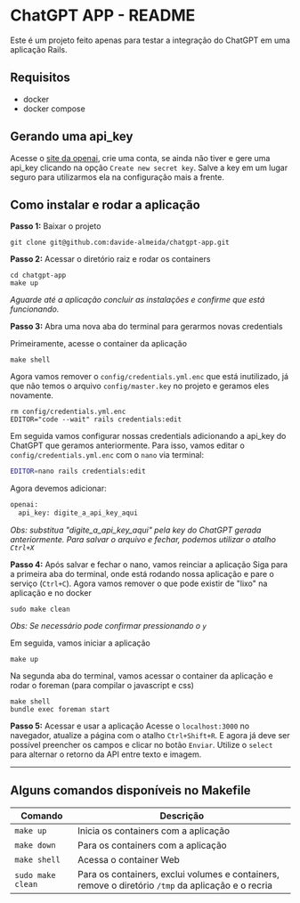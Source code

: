 # ChatGPT APP - README

Este é um projeto feito apenas para testar a integração do ChatGPT em uma aplicação Rails.

## Requisitos
- docker
- docker compose

## Gerando uma api_key
Acesse o [site da openai](https://platform.openai.com/account/api-keys), crie uma conta, se ainda não tiver e gere uma api_key clicando na opção `Create new secret key`. Salve a key em um lugar seguro para utilizarmos ela na configuração mais a frente.

## Como instalar e rodar a aplicação
**Passo 1:** Baixar o projeto
```
git clone git@github.com:davide-almeida/chatgpt-app.git
```
**Passo 2:** Acessar o diretório raiz e rodar os containers
```
cd chatgpt-app
make up
```
_Aguarde até a aplicação concluir as instalações e confirme que está funcionando._

**Passo 3:** Abra uma nova aba do terminal para gerarmos novas credentials

Primeiramente, acesse o container da aplicação
```
make shell
```

Agora vamos remover o `config/credentials.yml.enc` que está inutilizado, já que não temos o arquivo `config/master.key` no projeto e geramos eles novamente.
```
rm config/credentials.yml.enc
EDITOR="code --wait" rails credentials:edit
```

Em seguida vamos configurar nossas credentials adicionando a api_key do ChatGPT que geramos anteriormente. Para isso, vamos editar o `config/credentials.yml.enc` com o `nano` via terminal:
```bash
EDITOR=nano rails credentials:edit
```

Agora devemos adicionar:
```bash
openai:
  api_key: digite_a_api_key_aqui
```

_Obs: substitua "digite_a_api_key_aqui" pela key do ChatGPT gerada anteriormente. Para salvar o arquivo e fechar, podemos utilizar o atalho `Ctrl+X`_

**Passo 4:** Após salvar e fechar o nano, vamos reinciar a aplicação
Siga para a primeira aba do terminal, onde está rodando nossa aplicação e pare o serviço (`Ctrl+C`).
Agora vamos remover o que pode existir de "lixo" na aplicação e no docker
```
sudo make clean
```
_Obs: Se necessário pode confirmar pressionando o `y`_

Em seguida, vamos iniciar a aplicação
```
make up
```

Na segunda aba do terminal, vamos acessar o container da aplicação e rodar o foreman (para compilar o javascript e css)
```
make shell
bundle exec foreman start
```

**Passo 5:** Acessar e usar a aplicação
Acesse o `localhost:3000` no navegador, atualize a página com o atalho `Ctrl+Shift+R`.
E agora já deve ser possível preencher os campos e clicar no botão `Enviar`. Utilize o `select` para alternar o retorno da API entre texto e imagem.

---

## Alguns comandos disponíveis no Makefile
| Comando | Descrição |
| --- | --- |
| `make up` | Inicia os containers com a aplicação |
| `make down` | Para os containers com a aplicação |
| `make shell` | Acessa o container Web |
| `sudo make clean` | Para os containers, exclui volumes e containers, remove o diretório `/tmp` da aplicação e o recria |

